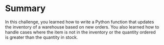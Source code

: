 # Summary

In this challenge, you learned how to write a Python function that updates the inventory of a warehouse based on new orders. You also learned how to handle cases where the item is not in the inventory or the quantity ordered is greater than the quantity in stock.
